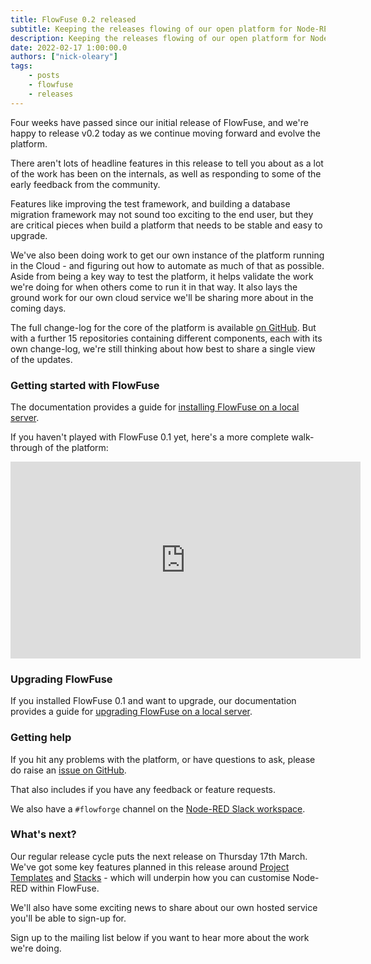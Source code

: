 ```yaml
---
title: FlowFuse 0.2 released
subtitle: Keeping the releases flowing of our open platform for Node-RED
description: Keeping the releases flowing of our open platform for Node-RED
date: 2022-02-17 1:00:00.0
authors: ["nick-oleary"]
tags:
    - posts
    - flowfuse
    - releases
---
```


Four weeks have passed since our initial release of FlowFuse, and we're happy
to release v0.2 today as we continue moving forward and evolve the platform.

<!--more-->

There aren't lots of headline features in this release to tell you about as a lot
of the work has been on the internals, as well as responding to some of the early
feedback from the community.

Features like improving the test framework, and building a database migration
framework may not sound too exciting to the end user, but they are critical pieces
when build a platform that needs to be stable and easy to upgrade.

We've also been doing work to get our own instance of the platform running in the
Cloud - and figuring out how to automate as much of that as possible. Aside
from being a key way to test the platform, it helps validate the work we're doing
for when others come to run it in that way. It also lays the ground work for our
own cloud service we'll be sharing more about in the coming days.

The full change-log for the core of the platform is available [on GitHub](https://github.com/FlowFuse/flowfuse/blob/v0.2.0/CHANGELOG.md).
But with a further 15 repositories containing different components, each with its
own change-log, we're still thinking about how best to share a single view of the
updates.


### Getting started with FlowFuse

The documentation provides a guide for [installing FlowFuse on a local server](https://github.com/FlowFuse/flowfuse/tree/main/docs).

If you haven't played with FlowFuse 0.1 yet, here's a more complete walk-through
of the platform:

<iframe width="560" height="315" src="https://www.youtube.com/embed/YYZDx8n17Ys" title="YouTube video player" frameborder="0" allow="accelerometer; autoplay; clipboard-write; encrypted-media; gyroscope; picture-in-picture" allowfullscreen></iframe>

### Upgrading FlowFuse

If you installed FlowFuse 0.1 and want to upgrade, our documentation provides a
guide for [upgrading FlowFuse on a local server](https://github.com/FlowFuse/flowfuse/tree/main/docs/install/local#upgrade).

### Getting help

If you hit any problems with the platform, or have questions to ask, please do
raise an [issue on GitHub](https://github.com/FlowFuse/flowfuse/issues).

That also includes if you have any feedback or feature requests.

We also have a `#flowforge` channel on the [Node-RED Slack workspace](https://nodered.org/slack).

### What's next?

Our regular release cycle puts the next release on Thursday 17th March. We've
got some key features planned in this release around [Project Templates](https://github.com/FlowFuse/flowfuse/issues/141) and [Stacks](https://github.com/FlowFuse/flowfuse/issues/285) -
which will underpin how you can customise Node-RED within FlowFuse.

We'll also have some exciting news to share about our own hosted service you'll
be able to sign-up for.

Sign up to the mailing list below if you want to hear more about the work we're
doing.
